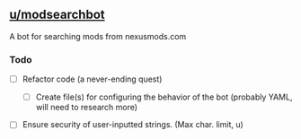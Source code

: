 ## [u/modsearchbot](https://www.reddit.com/u/modsearchbot)
A bot for searching mods from nexusmods.com

### Todo
- [ ] Refactor code (a never-ending quest)
    - [ ] Create file(s) for configuring the behavior of the bot (probably YAML, will need to research more)
- [ ] Ensure security of user-inputted strings. (Max char. limit, u)

